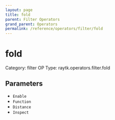 ```yaml
---
layout: page
title: fold
parent: Filter Operators
grand_parent: Operators
permalink: /reference/operators/filter/fold
---
```


# fold

Category: filter
OP Type: raytk.operators.filter.fold



## Parameters

* `Enable`
* `Function`
* `Distance`
* `Inspect`